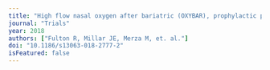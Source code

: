 ```yaml
---
title: "High flow nasal oxygen after bariatric (OXYBAR), prophylactic post-operative high flow nasal oxygen versus conventional oxygen therapy in obese patients undergoing bariatric surgery: a study protocol for a randomised controlled pilot trial."
journal: "Trials"
year: 2018
authors: ["Fulton R, Millar JE, Merza M, et. al."]
doi: "10.1186/s13063-018-2777-2"
isFeatured: false
---
```

